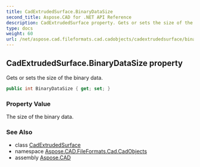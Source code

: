 ```yaml
---
title: CadExtrudedSurface.BinaryDataSize
second_title: Aspose.CAD for .NET API Reference
description: CadExtrudedSurface property. Gets or sets the size of the binary data
type: docs
weight: 60
url: /net/aspose.cad.fileformats.cad.cadobjects/cadextrudedsurface/binarydatasize/
---
```

## CadExtrudedSurface.BinaryDataSize property

Gets or sets the size of the binary data.

```csharp
public int BinaryDataSize { get; set; }
```

### Property Value

The size of the binary data.

### See Also

* class [CadExtrudedSurface](../)
* namespace [Aspose.CAD.FileFormats.Cad.CadObjects](../../cadextrudedsurface/)
* assembly [Aspose.CAD](../../../)


